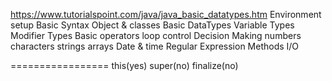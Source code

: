 
https://www.tutorialspoint.com/java/java_basic_datatypes.htm
Environment setup
Basic Syntax
Object & classes
Basic DataTypes
Variable Types
Modifier Types
Basic operators
loop control
Decision Making
numbers
characters
strings
arrays
Date & time
Regular Expression
Methods
I/O


=================
this(yes)
super(no)
finalize(no)
